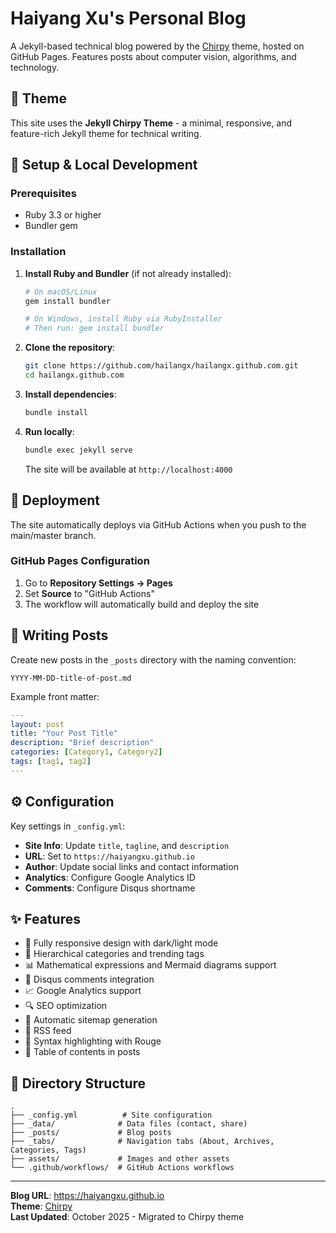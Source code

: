 # Haiyang Xu's Personal Blog

A Jekyll-based technical blog powered by the [Chirpy](https://github.com/cotes2020/jekyll-theme-chirpy) theme, hosted on GitHub Pages. Features posts about computer vision, algorithms, and technology.

## 🎨 Theme

This site uses the **Jekyll Chirpy Theme** - a minimal, responsive, and feature-rich Jekyll theme for technical writing.

## 🔧 Setup & Local Development

### Prerequisites

- Ruby 3.3 or higher
- Bundler gem

### Installation

1. **Install Ruby and Bundler** (if not already installed):
   ```bash
   # On macOS/Linux
   gem install bundler
   
   # On Windows, install Ruby via RubyInstaller
   # Then run: gem install bundler
   ```

2. **Clone the repository**:
   ```bash
   git clone https://github.com/hailangx/hailangx.github.com.git
   cd hailangx.github.com
   ```

3. **Install dependencies**:
   ```bash
   bundle install
   ```

4. **Run locally**:
   ```bash
   bundle exec jekyll serve
   ```
   
   The site will be available at `http://localhost:4000`

## 🚀 Deployment

The site automatically deploys via GitHub Actions when you push to the main/master branch. 

### GitHub Pages Configuration

1. Go to **Repository Settings → Pages**
2. Set **Source** to "GitHub Actions"
3. The workflow will automatically build and deploy the site

## 📝 Writing Posts

Create new posts in the `_posts` directory with the naming convention:
```
YYYY-MM-DD-title-of-post.md
```

Example front matter:
```yaml
---
layout: post
title: "Your Post Title"
description: "Brief description"
categories: [Category1, Category2]
tags: [tag1, tag2]
---
```

## ⚙️ Configuration

Key settings in `_config.yml`:

- **Site Info**: Update `title`, `tagline`, and `description`
- **URL**: Set to `https://haiyangxu.github.io`
- **Author**: Update social links and contact information
- **Analytics**: Configure Google Analytics ID
- **Comments**: Configure Disqus shortname

## ✨ Features

- 📱 Fully responsive design with dark/light mode
- 🎯 Hierarchical categories and trending tags
- 📊 Mathematical expressions and Mermaid diagrams support
- 💬 Disqus comments integration
- 📈 Google Analytics support
- 🔍 SEO optimization
- 📄 Automatic sitemap generation
- 📰 RSS feed
- 🔎 Syntax highlighting with Rouge
- 📑 Table of contents in posts

## 📁 Directory Structure

```
.
├── _config.yml          # Site configuration
├── _data/              # Data files (contact, share)
├── _posts/             # Blog posts
├── _tabs/              # Navigation tabs (About, Archives, Categories, Tags)
├── assets/             # Images and other assets
└── .github/workflows/  # GitHub Actions workflows
```

---

**Blog URL**: https://haiyangxu.github.io  
**Theme**: [Chirpy](https://github.com/cotes2020/jekyll-theme-chirpy)  
**Last Updated**: October 2025 - Migrated to Chirpy theme
